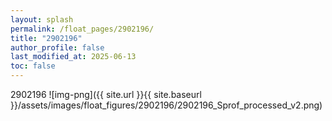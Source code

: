```yaml
---
layout: splash
permalink: /float_pages/2902196/
title: "2902196"
author_profile: false
last_modified_at: 2025-06-13
toc: false
---
```

 
2902196
![img-png]({{ site.url }}{{ site.baseurl }}/assets/images/float_figures/2902196/2902196_Sprof_processed_v2.png)